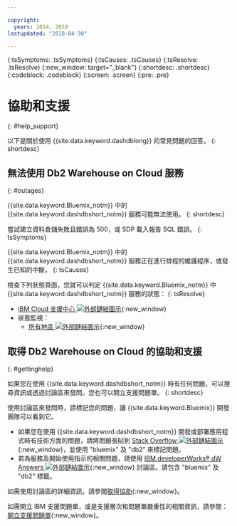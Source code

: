 ```yaml
---

copyright:
  years: 2014, 2018
lastupdated: "2018-04-30"

---
```


<!-- Attribute definitions --> 
{:tsSymptoms: .tsSymptoms} 
{:tsCauses: .tsCauses} 
{:tsResolve: .tsResolve} 
{:new_window: target="_blank"}
{:shortdesc: .shortdesc}
{:codeblock: .codeblock}
{:screen: .screen}
{:pre: .pre}

# 協助和支援
{: #help_support}

以下是關於使用 {{site.data.keyword.dashdblong}} 的常見問題的回答。
{: shortdesc}

## 無法使用 Db2 Warehouse on Cloud 服務
{: #outages}

{{site.data.keyword.Bluemix_notm}} 中的 {{site.data.keyword.dashdbshort_notm}} 服務可能無法使用。
{: shortdesc}

嘗試建立資料倉儲失敗且錯誤為 500，或 SDP 載入報告 SQL 錯誤。
{: tsSymptoms}

{{site.data.keyword.Bluemix_notm}} 中的 {{site.data.keyword.dashdbshort_notm}} 服務正在進行排程的維護程序，或發生已知的中斷。
{: tsCauses}

檢查下列狀態頁面，您就可以判定 {{site.data.keyword.Bluemix_notm}} 中 {{site.data.keyword.dashdbshort_notm}} 服務的狀態：
{: tsResolve}

* [IBM Cloud 支援中心 ![外部鏈結圖示](../../icons/launch-glyph.svg "外部鏈結圖示")](https://developer.ibm.com/bluemix/support/#status){:new_window}
* 狀態監視：
  * [所有地區 ![外部鏈結圖示](../../icons/launch-glyph.svg "外部鏈結圖示")](https://console.eu-gb.bluemix.net/status?tags=platform,runtimes,services,ibm:yp:eu-gb,ibm:yp:eu-de,ibm:yp:us-south,ibm:yp:au-syd){:new_window}

## 取得 Db2 Warehouse on Cloud 的協助和支援
{: #gettinghelp}

如果您在使用 {{site.data.keyword.dashdbshort_notm}} 時有任何問題，可以搜尋資訊或透過討論區來發問。您也可以開立支援問題單。
{: shortdesc}

使用討論區來發問時，請標記您的問題，讓 {{site.data.keyword.Bluemix}} 開發團隊可以看到它。

* 如果您在使用 {{site.data.keyword.dashdbshort_notm}} 開發或部署應用程式時有技術方面的問題，請將問題張貼到 [Stack Overflow ![外部鏈結圖示](../../icons/launch-glyph.svg "外部鏈結圖示")](http://stackoverflow.com/search?q=dashdb+bluemix){:new_window}，並使用 "bluemix" 及 "db2" 來標記問題。
* 若為服務及開始使用指示的相關問題，請使用 [IBM developerWorks® dW Answers ![外部鏈結圖示](../../icons/launch-glyph.svg "外部鏈結圖示")](https://developer.ibm.com/answers/topics/dashdb/?smartspace=bluemix){:new_window} 討論區。請包含 "bluemix" 及 "db2" 標籤。

如需使用討論區的詳細資訊，請參閱[取得協助](/docs/get-support/howtogetsupport.html#using-avatar){:new_window}。

如需開立 IBM 支援問題單，或是支援層次和問題單嚴重性的相關資訊，請參閱：[開立支援問題單](/docs/get-support/howtogetsupport.html#open-ticket){:new_window}。



